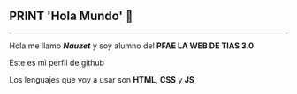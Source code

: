 ## PRINT 'Hola Mundo' 👋
<HR> </HR>

Hola me llamo **_Nauzet_** y soy alumno del **PFAE LA WEB DE TIAS 3.0**

Este es mi perfil de github

Los lenguajes que voy a usar son **HTML**, **CSS** y **JS**
